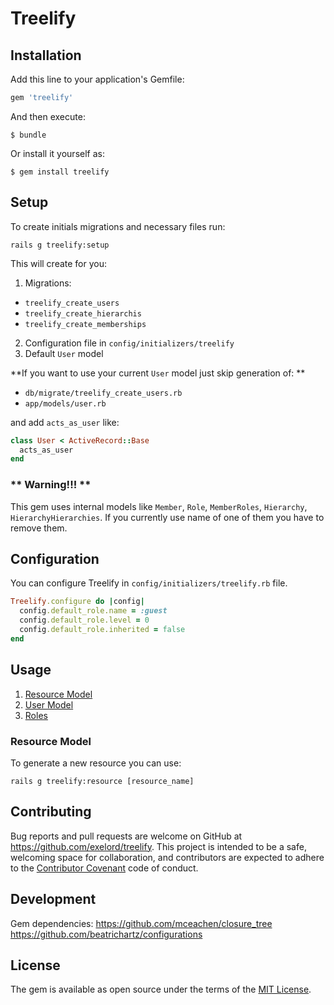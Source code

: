# Treelify

## Installation

Add this line to your application's Gemfile:

```ruby
gem 'treelify'
```

And then execute:

    $ bundle

Or install it yourself as:

    $ gem install treelify

## Setup
To create initials migrations and necessary files run:
```
rails g treelify:setup
```

This will create for you:

1. Migrations:
  - `treelify_create_users`
  - `treelify_create_hierarchis`
  - `treelify_create_memberships`


2. Configuration file in `config/initializers/treelify`
3. Default `User` model

**If you want to use your current `User` model just skip generation of: **
 - `db/migrate/treelify_create_users.rb`
 - `app/models/user.rb`

and add `acts_as_user` like:

``` ruby
class User < ActiveRecord::Base
  acts_as_user
end
```

### ** Warning!!! **
This gem uses internal models like `Member`, `Role`, `MemberRoles`, `Hierarchy`, `HierarchyHierarchies`. If you currently use name of one of them you have to remove them.

## Configuration
You can configure Treelify in `config/initializers/treelify.rb` file.

``` ruby
Treelify.configure do |config|
  config.default_role.name = :guest
  config.default_role.level = 0
  config.default_role.inherited = false
end
```

## Usage
1. [Resource Model]()
2. [User Model]()
2. [Roles]()

### Resource Model

To generate a new resource you can use:
```
rails g treelify:resource [resource_name]
```

## Contributing

Bug reports and pull requests are welcome on GitHub at https://github.com/exelord/treelify. This project is intended to be a safe, welcoming space for collaboration, and contributors are expected to adhere to the [Contributor Covenant](contributor-covenant.org) code of conduct.

## Development
Gem dependencies:
https://github.com/mceachen/closure_tree
https://github.com/beatrichartz/configurations

## License

The gem is available as open source under the terms of the [MIT License](http://opensource.org/licenses/MIT).

